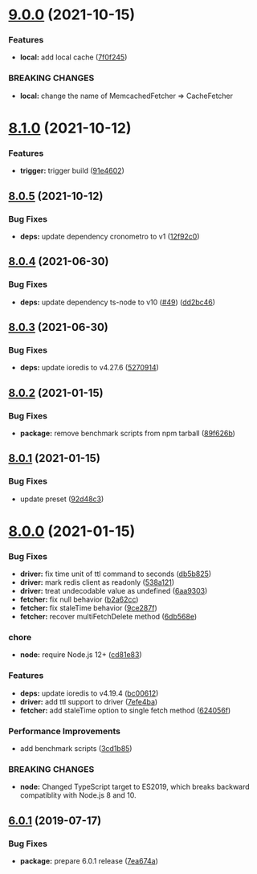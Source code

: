 # [9.0.0](https://github.com/serverless-seoul/cache/compare/v8.1.0...v9.0.0) (2021-10-15)


### Features

* **local:** add local cache ([7f0f245](https://github.com/serverless-seoul/cache/commit/7f0f24592cce2a3bbf3f6433bd52fb1a0a8c126c))


### BREAKING CHANGES

* **local:** change the name of MemcachedFetcher => CacheFetcher

# [8.1.0](https://github.com/serverless-seoul/cache/compare/v8.0.5...v8.1.0) (2021-10-12)


### Features

* **trigger:** trigger build ([91e4602](https://github.com/serverless-seoul/cache/commit/91e4602db00955bb738a4d23b39354045f86ae19))

## [8.0.5](https://github.com/serverless-seoul/cache/compare/v8.0.4...v8.0.5) (2021-10-12)


### Bug Fixes

* **deps:** update dependency cronometro to v1 ([12f92c0](https://github.com/serverless-seoul/cache/commit/12f92c0f3879433e1d440234e4d052ef5b3d0c28))

## [8.0.4](https://github.com/serverless-seoul/cache/compare/v8.0.3...v8.0.4) (2021-06-30)


### Bug Fixes

* **deps:** update dependency ts-node to v10 ([#49](https://github.com/serverless-seoul/cache/issues/49)) ([dd2bc46](https://github.com/serverless-seoul/cache/commit/dd2bc461d95d6a0de421d00e0d02c97ac2bcf551))

## [8.0.3](https://github.com/serverless-seoul/cache/compare/v8.0.2...v8.0.3) (2021-06-30)


### Bug Fixes

* **deps:** update ioredis to v4.27.6 ([5270914](https://github.com/serverless-seoul/cache/commit/527091487accf1ccfbb7291745b71914ab815e10))

## [8.0.2](https://github.com/serverless-seoul/cache/compare/v8.0.1...v8.0.2) (2021-01-15)


### Bug Fixes

* **package:** remove benchmark scripts from npm tarball ([89f626b](https://github.com/serverless-seoul/cache/commit/89f626baadea61d74ed6cc70c4f06b3c5d8a19df))

## [8.0.1](https://github.com/serverless-seoul/cache/compare/v8.0.0...v8.0.1) (2021-01-15)


### Bug Fixes

* update preset ([92d48c3](https://github.com/serverless-seoul/cache/commit/92d48c3f1d18fafc87dfb0c7d6b79e114cb44e36))

# [8.0.0](https://github.com/balmbees/memcached-typed/compare/v7.0.0...v8.0.0) (2021-01-15)


### Bug Fixes

* **driver:** fix time unit of ttl command to seconds ([db5b825](https://github.com/balmbees/memcached-typed/commit/db5b825d10fc3df49393785f9f3c7bef90adaa01))
* **driver:** mark redis client as readonly ([538a121](https://github.com/balmbees/memcached-typed/commit/538a1216687837f068fe809ccac00daebc9e1313))
* **driver:** treat undecodable value as undefined ([6aa9303](https://github.com/balmbees/memcached-typed/commit/6aa9303c5390ff3cb9d47c5844e1cb77d4a4cca2))
* **fetcher:** fix null behavior ([b2a62cc](https://github.com/balmbees/memcached-typed/commit/b2a62ccd31d37ec0bbeda708bf1f8e02501985d4))
* **fetcher:** fix staleTime behavior ([9ce287f](https://github.com/balmbees/memcached-typed/commit/9ce287f629e03ee0d34f3d778a11bbbfb792805a))
* **fetcher:** recover multiFetchDelete method ([6db568e](https://github.com/balmbees/memcached-typed/commit/6db568eee9c98b841cfb55e8f33e35ecb1856ad5))


### chore

* **node:** require Node.js 12+ ([cd81e83](https://github.com/balmbees/memcached-typed/commit/cd81e83b0274e12830fe55f7a02945fd33bc9584))


### Features

* **deps:** update ioredis to v4.19.4 ([bc00612](https://github.com/balmbees/memcached-typed/commit/bc006129722aa62edb2145bbd2eebc8911a18a84))
* **driver:** add ttl support to driver ([7efe4ba](https://github.com/balmbees/memcached-typed/commit/7efe4ba231376701d4cc480084ad184dc4894476))
* **fetcher:** add staleTime option to single fetch method ([624056f](https://github.com/balmbees/memcached-typed/commit/624056f21a8e56c2595d1c71602bb1f93aad9f6a))


### Performance Improvements

* add benchmark scripts ([3cd1b85](https://github.com/balmbees/memcached-typed/commit/3cd1b854ff82eb43e451da23496954c052a8eefe))


### BREAKING CHANGES

* **node:** Changed TypeScript target to ES2019, which breaks backward compatiblity with
Node.js 8 and 10.

## [6.0.1](https://github.com/serverless-seoul/cache/compare/v6.0.0...v6.0.1) (2019-07-17)


### Bug Fixes

* **package:** prepare 6.0.1 release ([7ea674a](https://github.com/serverless-seoul/cache/commit/7ea674a))
